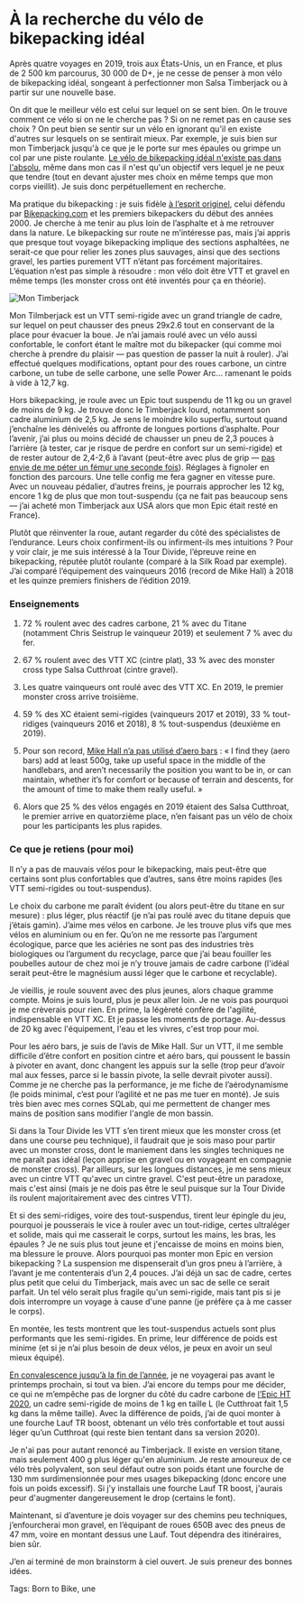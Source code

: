 # À la recherche du vélo de bikepacking idéal

Après quatre voyages en 2019, trois aux États-Unis, un en France, et plus de 2 500 km parcourus, 30 000 de D+, je ne cesse de penser à mon vélo de bikepacking idéal, songeant à perfectionner mon Salsa Timberjack ou à partir sur une nouvelle base.<span id="more-52515"></span>

On dit que le meilleur vélo est celui sur lequel on se sent bien. On le trouve comment ce vélo si on ne le cherche pas ? Si on ne remet pas en cause ses choix ? On peut bien se sentir sur un vélo en ignorant qu'il en existe d'autres sur lesquels on se sentirait mieux. Par exemple, je suis bien sur mon Timberjack jusqu'à ce que je le porte sur mes épaules ou grimpe un col par une piste roulante. [Le vélo de bikepacking idéal n'existe pas dans l'absolu](https://tcrouzet.com/2019/06/06/le-gravel-nest-pas-le-velo-de-bikepacking-ideal/), même dans mon cas il n'est qu'un objectif vers lequel je ne peux que tendre (tout en devant ajuster mes choix en même temps que mon corps vieillit). Je suis donc perpétuellement en recherche.

Ma pratique du bikepacking : je suis fidèle [à l’esprit originel](https://tcrouzet.com/2019/04/01/une-breve-histoire-du-bikepacking/), celui défendu par [Bikepacking.com](https://bikepacking.com/plog/manifesto/) et les premiers bikepackers du début des années 2000. Je cherche à me tenir au plus loin de l’asphalte et à me retrouver dans la nature. Le bikepacking sur route ne m’intéresse pas, mais j’ai appris que presque tout voyage bikepacking implique des sections asphaltées, ne serait-ce que pour relier les zones plus sauvages, ainsi que des sections gravel, les parties purement VTT n’étant pas forcément majoritaires. L’équation n’est pas simple à résoudre : mon vélo doit être VTT et gravel en même temps (les monster cross ont été inventés pour ça en théorie).

![Mon Timberjack](https://tcrouzet.com/images_tc/2019/09/IMG_5748-1-600x450.jpg)

Mon Tilmberjack est un VTT semi-rigide avec un grand triangle de cadre, sur lequel on peut chausser des pneus 29x2.6 tout en conservant de la place pour évacuer la boue. Je n’ai jamais roulé avec un vélo aussi confortable, le confort étant le maître mot du bikepacker (qui comme moi cherche à prendre du plaisir — pas question de passer la nuit à rouler). J’ai effectué quelques modifications, optant pour des roues carbone, un cintre carbone, un tube de selle carbone, une selle Power Arc… ramenant le poids à vide à 12,7 kg.

Hors bikepacking, je roule avec un Epic tout suspendu de 11 kg ou un gravel de moins de 9 kg. Je trouve donc le Timberjack lourd, notamment son cadre aluminium de 2,5 kg. Je sens le moindre kilo superflu, surtout quand j’enchaîne les dénivelés ou affronte de longues portions d’asphalte. Pour l’avenir, j’ai plus ou moins décidé de chausser un pneu de 2,3 pouces à l’arrière (à tester, car je risque de perdre en confort sur un semi-rigide) et de rester autour de 2,4-2,6 à l’avant (peut-être avec plus de grip — [pas envie de me péter un fémur une seconde fois](https://tcrouzet.com/2019/08/28/un-auteur-se-fracture-le-femur-pour-faire-parler-de-lui/)). Réglages à fignoler en fonction des parcours. Une telle config me fera gagner en vitesse pure. Avec un nouveau pédalier, d’autres freins, je pourrais approcher les 12 kg, encore 1 kg de plus que mon tout-suspendu (ça ne fait pas beaucoup sens — j’ai acheté mon Timberjack aux USA alors que mon Epic était resté en France).

Plutôt que réinventer la roue, autant regarder du côté des spécialistes de l’endurance. Leurs choix confirment-ils ou infirment-ils mes intuitions ? Pour y voir clair, je me suis intéressé à la Tour Divide, l’épreuve reine en bikepacking, réputée plutôt roulante (comparé à la Silk Road par exemple). J’ai comparé l’équipement des vainqueurs 2016 (record de Mike Hall) à 2018 et les quinze premiers finishers de l’édition 2019.

### Enseignements

1. 72 % roulent avec des cadres carbone, 21 % avec du Titane (notamment Chris Seistrup le vainqueur 2019) et seulement 7 % avec du fer.

2. 67 % roulent avec des VTT XC (cintre plat), 33 % avec des monster cross type Salsa Cutthroat (cintre gravel).

3. Les quatre vainqueurs ont roulé avec des VTT XC. En 2019, le premier monster cross arrive troisième.

4. 59 % des XC étaient semi-rigides (vainqueurs 2017 et 2019), 33 % tout-ridiges (vainqueurs 2016 et 2018), 8 % tout-suspendus (deuxième en 2019).

5. Pour son record, [Mike Hall n’a pas utilisé d’aero bars](https://bikepacking.com/plog/2016-mike-hall-interview/) : « I find they (aero bars) add at least 500g, take up useful space in the middle of the handlebars, and aren’t necessarily the position you want to be in, or can maintain, whether it’s for comfort or because of terrain and descents, for the amount of time to make them really useful. »

6. Alors que 25 % des vélos engagés en 2019 étaient des Salsa Cutthroat, le premier arrive en quatorzième place, n’en faisant pas un vélo de choix pour les participants les plus rapides.

### Ce que je retiens (pour moi)

Il n’y a pas de mauvais vélos pour le bikepacking, mais peut-être que certains sont plus confortables que d’autres, sans être moins rapides (les VTT semi-rigides ou tout-suspendus).

Le choix du carbone me paraît évident (ou alors peut-être du titane en sur mesure) : plus léger, plus réactif (je n’ai pas roulé avec du titane depuis que j’étais gamin). J’aime mes vélos en carbone. Je les trouve plus vifs que mes vélos en aluminium ou en fer. Qu’on ne me ressorte pas l’argument écologique, parce que les aciéries ne sont pas des industries très biologiques ou l’argument du recyclage, parce que j’ai beau fouiller les poubelles autour de chez moi je n’y trouve jamais de cadre carbone (l'idéal serait peut-être le magnésium aussi léger que le carbone et recyclable).

Je vieillis, je roule souvent avec des plus jeunes, alors chaque gramme compte. Moins je suis lourd, plus je peux aller loin. Je ne vois pas pourquoi je me crèverais pour rien. En prime, la légèreté confère de l'agilité, indispensable en VTT XC. Et je passe les moments de portage. Au-dessus de 20 kg avec l'équipement, l'eau et les vivres, c'est trop pour moi.

Pour les aéro bars, je suis de l’avis de Mike Hall. Sur un VTT, il me semble difficile d’être confort en position cintre et aéro bars, qui poussent le bassin à pivoter en avant, donc changent les appuis sur la selle (trop peur d’avoir mal aux fesses, parce si le bassin pivote, la selle devrait pivoter aussi). Comme je ne cherche pas la performance, je me fiche de l’aérodynamisme (le poids minimal, c’est pour l’agilité et ne pas me tuer en monté). Je suis très bien avec mes cornes SQLab, qui me permettent de changer mes mains de position sans modifier l'angle de mon bassin.

Si dans la Tour Divide les VTT s’en tirent mieux que les monster cross (et dans une course peu technique), il faudrait que je sois maso pour partir avec un monster cross, dont le maniement dans les singles techniques ne me paraît pas idéal (leçon apprise en gravel ou en voyageant en compagnie de monster cross). Par ailleurs, sur les longues distances, je me sens mieux avec un cintre VTT qu'avec un cintre gravel. C'est peut-être un paradoxe, mais c'est ainsi (mais je ne dois pas être le seul puisque sur la Tour Divide ils roulent majoritairement avec des cintres VTT).

Et si des semi-ridiges, voire des tout-suspendus, tirent leur épingle du jeu, pourquoi je pousserais le vice à rouler avec un tout-ridige, certes ultraléger et solide, mais qui me casserait le corps, surtout les mains, les bras, les épaules ? Je ne suis plus tout jeune et j'encaisse de moins en moins bien, ma blessure le prouve. Alors pourquoi pas monter mon Epic en version bikepacking ? La suspension me dispenserait d’un gros pneu à l’arrière, à l’avant je me contenterais d’un 2,4 pouces. J’ai déjà un sac de cadre, certes plus petit que celui du Timberjack, mais avec un sac de selle ce serait parfait. Un tel vélo serait plus fragile qu'un semi-rigide, mais tant pis si je dois interrompre un voyage à cause d'une panne (je préfère ça à me casser le corps).

En montée, les tests montrent que les tout-suspendus actuels sont plus performants que les semi-rigides. En prime, leur différence de poids est minime (et si je n’ai plus besoin de deux vélos, je peux en avoir un seul mieux équipé).

[En convalescence jusqu’à la fin de l’année](https://tcrouzet.com/2019/08/28/un-auteur-se-fracture-le-femur-pour-faire-parler-de-lui/), je ne voyagerai pas avant le printemps prochain, si tout va bien. J’ai encore du temps pour me décider, ce qui ne m’empêche pas de lorgner du côté du cadre carbone de [l’Epic HT 2020](https://www.specialized.com/us/en/shop/Bikes/Mountain-Bikes/Cross-Country-Mountain-Bikes/Epic-Hardtail/c/epicHardtail), un cadre semi-rigide de moins de 1 kg en taille L (le Cutthroat fait 1,5 kg dans la même taille). Avec la différence de poids, j’ai de quoi monter à une fourche Lauf TR boost, obtenant un vélo très confortable et tout aussi léger qu’un Cutthroat (qui reste bien tentant dans sa version 2020).

Je n'ai pas pour autant renoncé au Timberjack. Il existe en version titane, mais seulement 400 g plus léger qu'en aluminium. Je reste amoureux de ce vélo très polyvalent, son seul défaut outre son poids étant une fourche de 130 mm surdimensionnée pour mes usages bikepacking (donc encore une fois un poids excessif). Si j'y installais une fourche Lauf TR boost, j'aurais peur d'augmenter dangereusement le drop (certains le font).

Maintenant, si d’aventure je dois voyager sur des chemins peu techniques, j’enfourcherai mon gravel, en l’équipant de roues 650B avec des pneus de 47 mm, voire en montant dessus une Lauf. Tout dépendra des itinéraires, bien sûr.

J’en ai terminé de mon brainstorm à ciel ouvert. Je suis preneur des bonnes idées.

Tags: Born to Bike, une